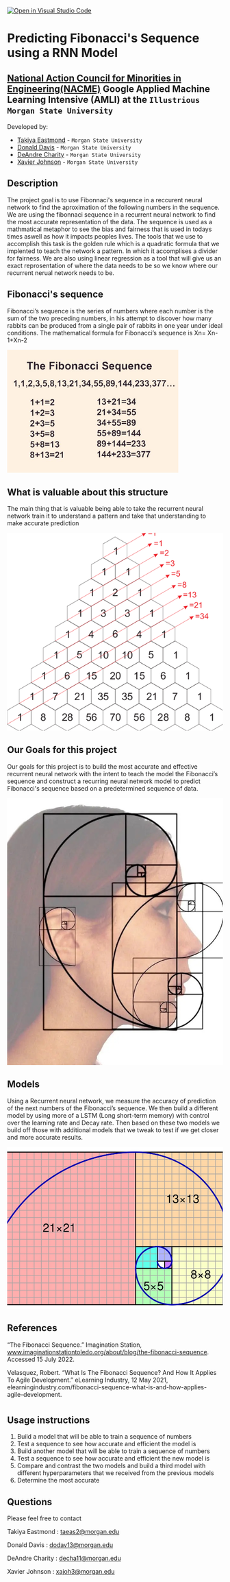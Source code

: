 [![Open in Visual Studio Code](https://classroom.github.com/assets/open-in-vscode-c66648af7eb3fe8bc4f294546bfd86ef473780cde1dea487d3c4ff354943c9ae.svg)](https://classroom.github.com/online_ide?assignment_repo_id=8127899&assignment_repo_type=AssignmentRepo)
<!--
Name of your teams' final project
-->
# Predicting Fibonacci's Sequence using a RNN Model
## [National Action Council for Minorities in Engineering(NACME)](https://www.nacme.org) Google Applied Machine Learning Intensive (AMLI) at the `Illustrious Morgan State University`

<!--
List all of the members who developed the project and
link to each members respective GitHub profile
-->
Developed by: 

- [Takiya Eastmond](https://github.com/cbaker6) - `Morgan State University`
- [Donald Davis](https://github.com/cbaker6) - `Morgan State University` 
- [DeAndre Charity](https://github.com/deandre202) - `Morgan State University` 
- [Xavier Johnson](https://github.com/cbaker6) - `Morgan State University`

## Description
The project goal is to use Fibonnaci's sequence in a reccurent neural network to find the aproximation of the following numbers in the sequence. We are using the fibonnaci sequence in a recurrent neural network to find the most accurate representation of the data. The sequence is used as a mathmatical metaphor to see the bias and fairness that is used in todays times aswell as how it impacts peoples lives. The tools that we use to accomplish this task is the golden rule which is a quadratic formula that we implented to teach the network a pattern. In which it accomplises a divider for fairness. We are also using linear regression as a tool that will give us an exact reprosentation of where the data needs to be so we know where our recurrent nerual network needs to be.
<!--Give a short description on what your project accomplishes and what tools is uses. In addition, you can drop screenshots directly into your README file to add them to your README. Take these from your presentations. The project goal is to use the the fibonnaci sequence in a reccurent neural network to find the aproximation of the following numbers in the sequence. We are using the fibonnaci sequence in a recurrent neural network to find the most accurate representation of the data. The sequence is used as a mathmatical metaphor to see the bias and fairness that is used in todays times aswell as how it impacts peoples lives. The tools that we use to accomplish this task is the golden rule which is a quadratic formula that we implented to teach the network a pattern. In which it accomplises a divider for fairness. We are also using linear regression as a tool that will give us an exact reprosentation of where the data needs to be so we know where our recurrent nerual network needs to be...
-->
## Fibonacci's sequence
Fibonacci’s sequence is the series of numbers where each number is the sum of the two preceding numbers, in his attempt to discover how many rabbits can be produced from a single pair of rabbits in one year under ideal conditions. The mathematical formula for Fibonacci’s sequence is Xn= Xn-1+Xn-2



<!--![Test](/References/fibonacci_number_sequence.jpg) -->
<img src="/References/fibonacci_number_sequence.jpg" alt="fibo" width="400"/>









## What is valuable about this structure
The main thing that is valuable being able to take the recurrent neural network train it to understand a pattern and take that understanding to make accurate prediction

![Test](/References/Triangle-Fibonacci.png)

## Our Goals for this project
Our goals for this project is to build the most accurate and effective recurrent neural network with the intent to teach the model the Fibonacci’s sequence and construct a recurring neural network model to predict Fibonacci's sequence based on a predetermined sequence of data.

![Test image](/References/Fibonaccis_facial_sequence.jpg)

## Models
Using a Recurrent neural network, we measure the accuracy of prediction of the next numbers of the Fibonacci’s sequence. We then build a different model by using more of a LSTM (Long short-term memory) with control over the learning rate and Decay rate. Then based on these two models we build off those with additional models that we tweak to test if we get closer and more accurate results.

![Test](/References/2560px-fibonacci-spirals.jpg)
## References
“The Fibonacci Sequence.” Imagination Station, www.imaginationstationtoledo.org/about/blog/the-fibonacci-sequence. Accessed 15 July 2022.


Velasquez, Robert. “What Is The Fibonacci Sequence? And How It Applies To Agile Development.” eLearning Industry, 12 May 2021, elearningindustry.com/fibonacci-sequence-what-is-and-how-applies-agile-development.





#

## Usage instructions
<!--
Give details on how to install fork and install your project. You can get all of the python dependencies for your project by typing `pip3 freeze requirements.txt` on the system that runs your project. Add the generated `requirements.txt` to this repo.
-->
1.	Build a model that will be able to train a sequence of numbers
2.	Test a sequence to see how accurate and efficient the model is
3.	Build another model that will be able to train a sequence of numbers
4.	Test a sequence to see how accurate and efficient the new model is
5.	Compare and contrast the two models and build a third model with different hyperparameters that we received from the previous models
6.	Determine the most accurate


## Questions
Please feel free to contact

Takiya Eastmond : taeas2@morgan.edu

Donald Davis : dodav13@morgan.edu

DeAndre Charity : decha11@morgan.edu

Xavier Johnson : xajoh3@morgan.edu
